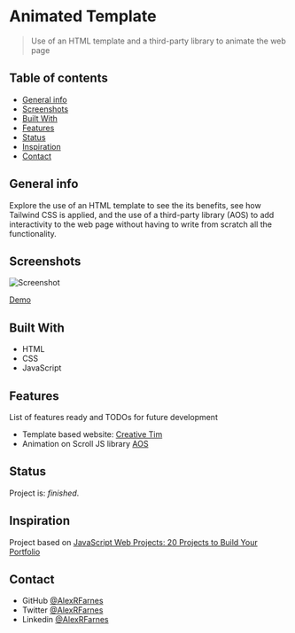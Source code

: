 # Animated Template

> Use of an HTML template and a third-party library to animate the web page

## Table of contents

- [General info](#general-info)
- [Screenshots](#screenshots)
- [Built With](#built-with)
- [Features](#features)
- [Status](#status)
- [Inspiration](#inspiration)
- [Contact](#contact)

## General info

Explore the use of an HTML template to see the its benefits, see how Tailwind CSS is applied, and the use of a third-party library (AOS) to add interactivity to the web page without having to write from scratch all the functionality.

## Screenshots

![Screenshot](https://user-images.githubusercontent.com/57517804/111936234-3f1c1d00-8b00-11eb-84eb-85c65fb4d501.png)

[Demo]()

## Built With

- HTML
- CSS
- JavaScript

## Features

List of features ready and TODOs for future development

- Template based website: [Creative Tim](https://www.creative-tim.com/learning-lab/tailwind-starter-kit/presentation)
- Animation on Scroll JS library [AOS](https://michalsnik.github.io/aos/)

## Status

Project is: _finished_.

## Inspiration

Project based on [JavaScript Web Projects: 20 Projects to Build Your Portfolio](https://www.udemy.com/course/javascript-web-projects-to-build-your-portfolio-resume/)

## Contact

- GitHub [@AlexRFarnes](https://github.com/AlexRFarnes)
- Twitter [@AlexRFarnes](https://twitter.com/alexrfarnes)
- Linkedin [@AlexRFarnes](https://www.linkedin.com/in/alexrfarnes/)
